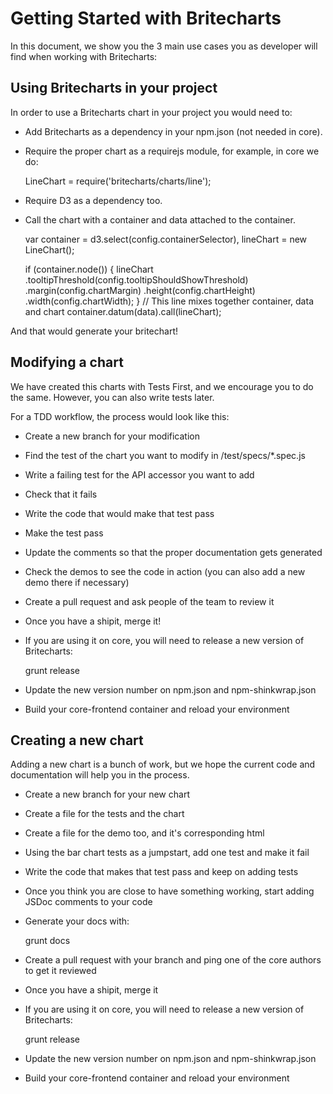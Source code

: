 # Getting Started with Britecharts

In this document, we show you the 3 main use cases you as developer will find when working with Britecharts:


## Using Britecharts in your project

In order to use a Britecharts chart in your project you would need to:

- Add Britecharts as a dependency in your npm.json (not needed in core).
- Require the proper chart as a requirejs module, for example, in core we do:

    LineChart = require('britecharts/charts/line');

- Require D3 as a dependency too.
- Call the chart with a container and data attached to the container.

    var container = d3.select(config.containerSelector),
        lineChart = new LineChart();

    if (container.node()) {
        lineChart
            .tooltipThreshold(config.tooltipShouldShowThreshold)
            .margin(config.chartMargin)
            .height(config.chartHeight)
            .width(config.chartWidth);
    }
    // This line mixes together container, data and chart
    container.datum(data).call(lineChart);

And that would generate your britechart!


## Modifying a chart

We have created this charts with Tests First, and we encourage you to do the same. However, you can also write tests later.

For a TDD workflow, the process would look like this:

- Create a new branch for your modification
- Find the test of the chart you want to modify in /test/specs/*.spec.js
- Write a failing test for the API accessor you want to add
- Check that it fails
- Write the code that would make that test pass
- Make the test pass
- Update the comments so that the proper documentation gets generated
- Check the demos to see the code in action (you can also add a new demo there if necessary)
- Create a pull request and ask people of the team to review it
- Once you have a shipit, merge it!
- If you are using it on core, you will need to release a new version of Britecharts:

    grunt release

- Update the new version number on npm.json and npm-shinkwrap.json
- Build your core-frontend container and reload your environment


## Creating a new chart

Adding a new chart is a bunch of work, but we hope the current code and documentation will help you in the process.

- Create a new branch for your new chart
- Create a file for the tests and the chart
- Create a file for the demo too, and it's corresponding html
- Using the bar chart tests as a jumpstart, add one test and make it fail
- Write the code that makes that test pass and keep on adding tests
- Once you think you are close to have something working, start adding JSDoc comments to your code
- Generate your docs with:

    grunt docs

- Create a pull request with your branch and ping one of the core authors to get it reviewed
- Once you have a shipit, merge it
- If you are using it on core, you will need to release a new version of Britecharts:

    grunt release

- Update the new version number on npm.json and npm-shinkwrap.json
- Build your core-frontend container and reload your environment
